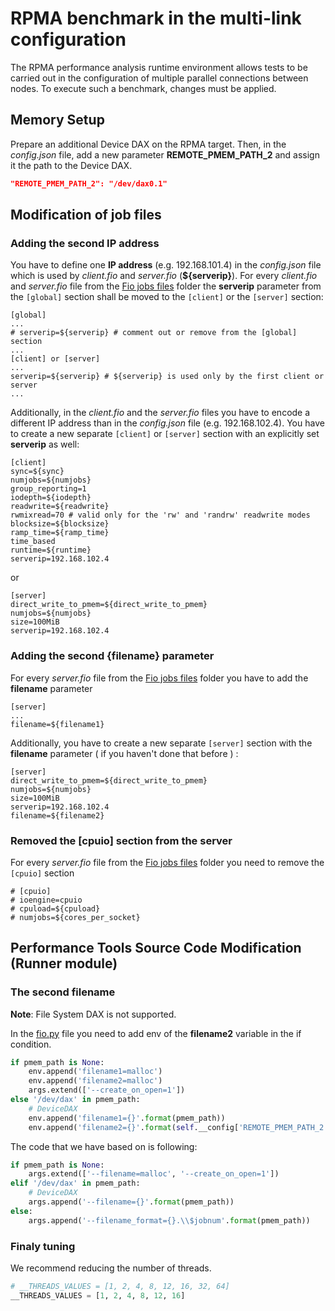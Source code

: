 # RPMA benchmark in the multi-link configuration

The RPMA performance analysis runtime environment allows tests to be carried out in the configuration of multiple parallel connections between nodes.
To execute such a benchmark, changes must be applied.

## Memory Setup
Prepare an additional Device DAX on the RPMA target. Then, in the *config.json* file, add a new parameter **REMOTE_PMEM_PATH_2** and assign it the path to the Device DAX.
```json
"REMOTE_PMEM_PATH_2": "/dev/dax0.1"
```
## Modification of job files
### Adding the second IP address
You have to define one **IP address** (e.g. 192.168.101.4) in the *config.json* file which is used by *client.fio* and *server.fio* (**${serverip}**).
For every *client.fio* and *server.fio* file from the [Fio jobs files](./fio_jobs) folder the **serverip** parameter from the `[global]` section shall be moved to the `[client]` or the `[server]` section:
```
[global]
...
# serverip=${serverip} # comment out or remove from the [global] section
...
[client] or [server]
...
serverip=${serverip} # ${serverip} is used only by the first client or server
...
```
Additionally, in the *client.fio* and the *server.fio* files you have to encode a different IP address than in the *config.json* file (e.g. 192.168.102.4).
You have to create a new separate `[client]` or `[server]` section with an explicitly set **serverip** as well:
```
[client] 
sync=${sync}
numjobs=${numjobs}
group_reporting=1
iodepth=${iodepth}
readwrite=${readwrite}
rwmixread=70 # valid only for the 'rw' and 'randrw' readwrite modes
blocksize=${blocksize}
ramp_time=${ramp_time}
time_based
runtime=${runtime}
serverip=192.168.102.4
```
or
```
[server]
direct_write_to_pmem=${direct_write_to_pmem}
numjobs=${numjobs}
size=100MiB
serverip=192.168.102.4
```
### Adding the second {filename} parameter
For every *server.fio* file from the [Fio jobs files](./fio_jobs) folder you have to add the **filename** parameter
```
[server]
...
filename=${filename1}
```
Additionally, you have to create a new separate `[server]` section with the **filename** parameter ( if you haven't done that before ) :
```
[server]
direct_write_to_pmem=${direct_write_to_pmem}
numjobs=${numjobs}
size=100MiB
serverip=192.168.102.4
filename=${filename2}
```
### Removed the [cpuio] section from the server
For every *server.fio* file from the [Fio jobs files](./fio_jobs) folder you need to remove the `[cpuio]` section
```
# [cpuio]
# ioengine=cpuio
# cpuload=${cpuload}
# numjobs=${cores_per_socket}
```
## Performance Tools Source Code Modification (Runner module)
### The second filename

**Note**: File System DAX is not supported.
    
In the [fio.py](./lib/benchmark/runner/fio.py) file you need to add env of the **filename2** variable in the if condition.
```python
if pmem_path is None:
    env.append('filename1=malloc')
    env.append('filename2=malloc')
    args.extend(['--create_on_open=1'])
else '/dev/dax' in pmem_path:
    # DeviceDAX
    env.append('filename1={}'.format(pmem_path))
    env.append('filename2={}'.format(self.__config['REMOTE_PMEM_PATH_2']))
```
The code that we have based on is following:
```python
if pmem_path is None:
    args.extend(['--filename=malloc', '--create_on_open=1'])
elif '/dev/dax' in pmem_path:
    # DeviceDAX
    args.append('--filename={}'.format(pmem_path))
else:
    args.append('--filename_format={}.\\$jobnum'.format(pmem_path))
```
### Finaly tuning
We recommend reducing the number of threads.
```python
# __THREADS_VALUES = [1, 2, 4, 8, 12, 16, 32, 64]
__THREADS_VALUES = [1, 2, 4, 8, 12, 16]
```
